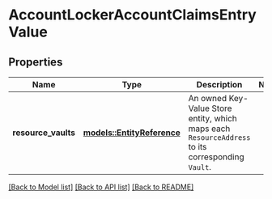 # AccountLockerAccountClaimsEntryValue

## Properties

Name | Type | Description | Notes
------------ | ------------- | ------------- | -------------
**resource_vaults** | [**models::EntityReference**](EntityReference.md) | An owned Key-Value Store entity, which maps each `ResourceAddress` to its corresponding `Vault`. | 

[[Back to Model list]](../README.md#documentation-for-models) [[Back to API list]](../README.md#documentation-for-api-endpoints) [[Back to README]](../README.md)


